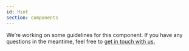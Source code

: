 ```yaml
---
id: Hint
section: components
---
```


We’re working on some guidelines for this component.
If you have any questions in the meantime, feel free to [get in touch with us.](/get-in-touch)
